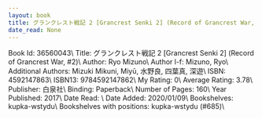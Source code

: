 ```yaml
---
layout: book
title: グランクレスト戦記 2 [Grancrest Senki 2] (Record of Grancrest War,  no. 2)
date_read: None
---
```


Book Id: 36560043\ 
Title: グランクレスト戦記 2 [Grancrest Senki 2] (Record of Grancrest War, #2)\ 
Author: Ryo Mizuno\ 
Author l-f: Mizuno, Ryo\ 
Additional Authors: Mizuki Mikuni, Miyū, 水野良, 四葉真, 深遊\ 
ISBN: 4592147863\ 
ISBN13: 9784592147862\ 
My Rating: 0\ 
Average Rating: 3.78\ 
Publisher: 白泉社\ 
Binding: Paperback\ 
Number of Pages: 160\ 
Year Published: 2017\ 
Date Read: \ 
Date Added: 2020/01/09\ 
Bookshelves: kupka-wstydu\ 
Bookshelves with positions: kupka-wstydu (#685)\ 

